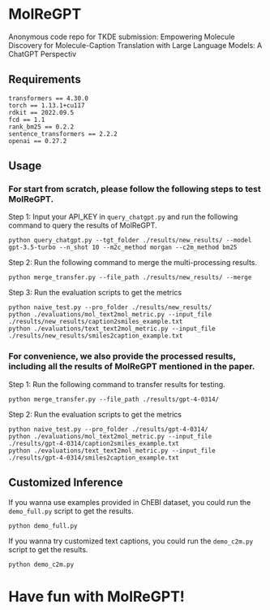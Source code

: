 # MolReGPT
Anonymous code repo for TKDE submission: Empowering Molecule Discovery for Molecule-Caption Translation with Large Language Models: A ChatGPT Perspectiv

## Requirements

```
transformers == 4.30.0
torch == 1.13.1+cu117
rdkit == 2022.09.5
fcd == 1.1
rank_bm25 == 0.2.2
sentence_transformers == 2.2.2
openai == 0.27.2
```

## Usage

### For start from scratch, please follow the following steps to test MolReGPT.

Step 1: Input your API_KEY in `query_chatgpt.py` and run the following command to query the results of MolReGPT.

```
python query_chatgpt.py --tgt_folder ./results/new_results/ --model gpt-3.5-turbo --n_shot 10 --m2c_method morgan --c2m_method bm25
```

Step 2: Run the following command to merge the multi-processing results.

```
python merge_transfer.py --file_path ./results/new_results/ --merge
```

Step 3: Run the evaluation scripts to get the metrics

```
python naive_test.py --pro_folder ./results/new_results/
python ./evaluations/mol_text2mol_metric.py --input_file ./results/new_results/caption2smiles_example.txt
python ./evaluations/text_text2mol_metric.py --input_file ./results/new_results/smiles2caption_example.txt
```

### For convenience, we also provide the processed results, including all the results of MolReGPT mentioned in the paper.
Step 1: Run the following command to transfer results for testing.

```
python merge_transfer.py --file_path ./results/gpt-4-0314/
```

Step 2: Run the evaluation scripts to get the metrics

```
python naive_test.py --pro_folder ./results/gpt-4-0314/
python ./evaluations/mol_text2mol_metric.py --input_file ./results/gpt-4-0314/caption2smiles_example.txt
python ./evaluations/text_text2mol_metric.py --input_file ./results/gpt-4-0314/smiles2caption_example.txt
```


## Customized Inference
If you wanna use examples provided in ChEBI dataset, you could run the `demo_full.py` script to get the results.

```
python demo_full.py
```

If you wanna try customized text captions, you could run the `demo_c2m.py` script to get the results.

```
python demo_c2m.py
```

# Have fun with MolReGPT!
